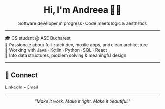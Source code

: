 <h1 align="center">Hi, I'm Andreea 👩‍💻</h1>
<p align="center">Software developer in progress · Code meets logic & aesthetics</p>

---

🎓 CS student @ ASE Bucharest  
🧠 Passionate about full-stack dev, mobile apps, and clean architecture  
🐍 Working with Java · Kotlin · Python · SQL · React  
🧩 Into data structures, problem solving & meaningful design  

---

## 🔗 Connect
[LinkedIn](https://www.linkedin.com/in/andreea-preda-ab56b7280/) • [Email](mailto:andreeampreda@gmail.com)

---

<p align="center"><i>"Make it work. Make it right. Make it beautiful."</i></p>
